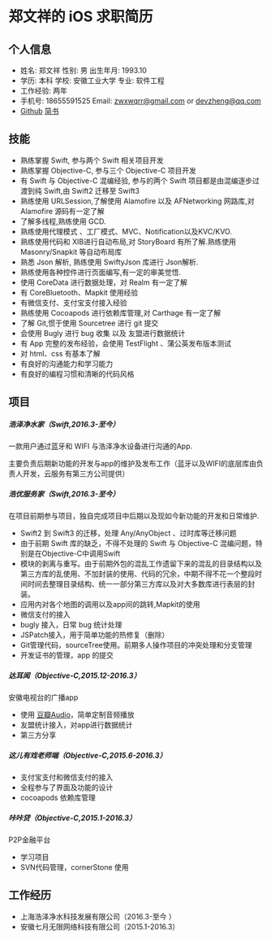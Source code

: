 # 郑文祥的 iOS 求职简历

## 个人信息

* 姓名: 郑文祥	性别: 男	                    出生年月: 1993.10
* 学历: 本科      学校: 安徽工业大学   专业: 软件工程
* 工作经验: 两年
* 手机号: 18655591525   Email: zwxwqrr@gmail.com or devzheng@qq.com
* [Github](https://github.com/wanqingrongruo)  [简书](http://www.jianshu.com/u/274775e3d56d)

## 技能

* 熟练掌握 Swift, 参与两个 Swift 相关项目开发
* 熟练掌握 Objective-C, 参与三个 Objective-C 项目开发
* 有 Swift 与 Objective-C 混编经验, 参与的两个 Swift 项目都是由混编逐步过渡到纯 Swift,由 Swift2 迁移至 Swift3
* 熟练使用 URLSession,了解使用 Alamofire 以及 AFNetworking 网路库,对 Alamofire 源码有一定了解
* 了解多线程,熟练使用 GCD.
* 熟练使用代理模式 、工厂模式、MVC、Notification以及KVC/KVO.
* 熟练使用代码和 XIB进行自动布局,对 StoryBoard 有所了解.熟练使用 Masonry/Snapkit 等自动布局库
* 熟悉 Json 解析, 熟练使用 SwiftyJson 库进行 Json解析.
* 熟练使用各种控件进行页面编写,有一定的审美觉悟.
* 使用 CoreData 进行数据处理，对 Realm 有一定了解
* 有 CoreBluetooth、Mapkit 使用经验
* 有微信支付、支付宝支付接入经验
* 熟练使用 Cocoapods 进行依赖库管理,对 Carthage 有一定了解
* 了解 Git,惯于使用 Sourcetree 进行 git 提交 
* 会使用 Bugly 进行 bug 收集 以及 友盟进行数据统计
* 有 App 完整的发布经验，会使用 TestFlight 、蒲公英发布版本测试
* 对 html、css 有基本了解
* 有良好的沟通能力和学习能力
* 有良好的编程习惯和清晰的代码风格

## 项目

##### 浩泽净水家（Swift,2016.3-至今）

一款用户通过蓝牙和 WIFI 与浩泽净水设备进行沟通的App.

主要负责后期新功能的开发与app的维护及发布工作（蓝牙以及WIFI的底层库由负责人开发，云服务有第三方公司提供）

##### 浩优服务家（Swift,2016.3-至今）

在项目前期参与项目，独自完成项目中后期以及现如今新功能的开发和日常维护.

* Swift2 到 Swift3 的迁移，处理 Any/AnyObject 、过时库等迁移问题
* 由于前期 Swift 库的缺乏，不得不处理的 Swift 与 Objective-C 混编问题，特别是在Objective-C中调用Swift
* 模块的剥离与重写。由于前期外包的混乱工作遗留下来的混乱的目录结构以及第三方库的乱使用、不加封装的使用、代码的冗余，中期不得不花一个整段时间时间去整理目录结构、统一一部分第三方库以及对大多数库进行表层的封装。
* 应用内对各个地图的调用以及app间的跳转,Mapkit的使用
* 微信支付的接入
* bugly 接入，日常 bug 统计处理
* JSPatch接入，用于简单功能的热修复（删除）
* Git管理代码，sourceTree使用。前期多人操作项目的冲突处理和分支管理
* 开发证书的管理，app 的提交

##### 达耳闻（Objective-C,2015.12-2016.3）

安徽电视台的广播app

* 使用 [豆瓣Audio](https://github.com/douban/DOUAudioStreamer)，简单定制音频播放
* 友盟统计接入，对app进行数据统计
* 第三方分享

##### 这儿有戏老师端（Objective-C,2015.6-2016.3）

* 支付宝支付和微信支付的接入
* 全程参与了界面及功能的设计
* cocoapods 依赖库管理

##### 咔咔贷（Objective-C,2015.1-2016.3）

P2P金融平台

* 学习项目
* SVN代码管理，cornerStone 使用

## 工作经历

* 上海浩泽净水科技发展有限公司（2016.3-至今 ）
* 安徽七月无限网络科技有限公司（2015.1-2016.3）






